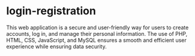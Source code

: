 # login-registration
This web application is a secure and user-friendly way for users to create accounts, log in, and manage their personal information. The use of PHP, HTML, CSS, JavaScript, and MySQL ensures a smooth and efficient user experience while ensuring data security.
